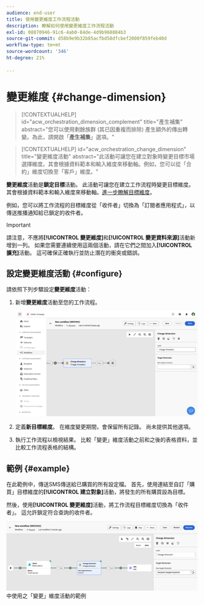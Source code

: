 ```yaml
---
audience: end-user
title: 使用變更維度工作流程活動
description: 瞭解如何使用變更維度工作流程活動
exl-id: 08870946-91c6-4ab0-84de-4d9b968884b3
source-git-commit: d58b9e9b32b85acfbd58dfcbef2000f859feb40d
workflow-type: tm+mt
source-wordcount: '346'
ht-degree: 21%

---
```


# 變更維度 {#change-dimension}

>[!CONTEXTUALHELP]
>id="acw_orchestration_dimension_complement"
>title="產生補集"
>abstract="您可以使用剩餘族群 (其已因重複而排除) 產生額外的傳出轉變。為此，請開啟「**產生補集**」選項。"

>[!CONTEXTUALHELP]
>id="acw_orchestration_change_dimension"
>title="變更維度活動"
>abstract="此活動可讓您在建立對象時變更目標市場選擇維度。其會根據資料範本和輸入維度來移動軸。例如，您可以從「合約」維度切換至「客戶」維度。"

**變更維度**&#x200B;活動是&#x200B;**鎖定目標**&#x200B;活動。 此活動可讓您在建立工作流程時變更目標維度。 其會根據資料範本和輸入維度來移動軸。[進一步瞭解目標維度](../../audience/about-recipients.md#targeting-dimensions)。

例如，您可以將工作流程的目標維度從「收件者」切換為「訂閱者應用程式」，以傳送推播通知給已鎖定的收件者。

>[!IMPORTANT]
>
>請注意，不應將&#x200B;**[!UICONTROL 變更維度]**&#x200B;和&#x200B;**[!UICONTROL 變更資料來源]**&#x200B;活動新增到一列。 如果您需要連續使用這兩個活動，請在它們之間加入&#x200B;**[!UICONTROL 擴充]**&#x200B;活動。 這可確保正確執行並防止潛在的衝突或錯誤。

## 設定變更維度活動 {#configure}

請依照下列步驟設定&#x200B;**變更維度**&#x200B;活動：

1. 新增&#x200B;**變更維度**&#x200B;活動至您的工作流程。

   ![熒幕擷圖顯示「變更」維度活動已新增至工作流程](../assets/workflow-change-dimension.png)

1. 定義&#x200B;**新目標維度**。 在維度變更期間，會保留所有記錄。 尚未提供其他選項。

1. 執行工作流程以檢視結果。 比較「變更」維度活動之前和之後的表格資料，並比較工作流程表格的結構。

## 範例 {#example}

在此範例中，傳送SMS傳送給已購買的所有設定檔。 首先，使用連結至自訂「購買」目標維度的&#x200B;**[!UICONTROL 建立對象]**&#x200B;活動，將發生的所有購買設為目標。

然後，使用&#x200B;**[!UICONTROL 變更維度]**&#x200B;活動，將工作流程目標維度切換為「收件者」。 這允許鎖定符合查詢的收件者。

![熒幕擷圖顯示工作流程](../assets/workflow-change-dimension-example.png)中使用之「變更」維度活動的範例